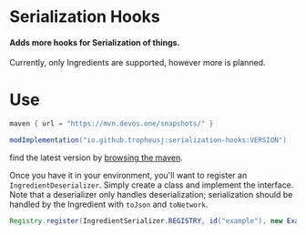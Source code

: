 # Serialization Hooks
#### Adds more hooks for Serialization of things.
Currently, only Ingredients are supported, however more is planned.

# Use
```groovy
maven { url = "https://mvn.devos.one/snapshots/" }
```
```groovy
modImplementation("io.github.tropheusj:serialization-hooks:VERSION")
```
find the latest version by [browsing the maven](https://mvn.devos.one/#/snapshots/io/github/tropheusj/serialization-hooks).

Once you have it in your environment, you'll want to register an `IngredientDeserializer`.
Simply create a class and implement the interface. Note that a deserializer only handles deserialization;
serialization should be handled by the Ingredient with `toJson` and `toNetwork`.
```java
Registry.register(IngredientSerializer.REGISTRY, id("example"), new ExampleIngredientSerializer());
```
